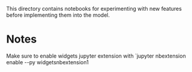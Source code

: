 This directory contains notebooks for experimenting with new features before implementing
them into the model.

# Notes

Make sure to enable widgets jupyter extension with
`jupyter nbextension enable --py widgetsnbextension1
